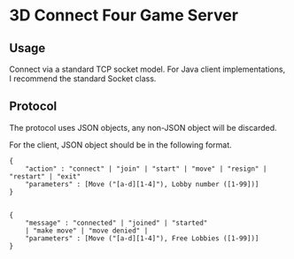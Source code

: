 # 3D Connect Four Game Server

## Usage

Connect via a standard TCP socket model. For Java client implementations, I recommend the standard Socket class.



## Protocol
The protocol uses JSON objects, any non-JSON object will be discarded.


For the client, JSON object should be in the following format.

```
{
    "action" : "connect" | "join" | "start" | "move" | "resign" | "restart" | "exit"
    "parameters" : [Move ("[a-d][1-4]"), Lobby number ([1-99])]
}

```

```

{
    "message" : "connected" | "joined" | "started"
    | "make move" | "move denied" |
    "parameters" : [Move ("[a-d][1-4]"), Free Lobbies ([1-99])]
}


```